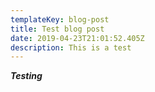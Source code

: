 ```yaml
---
templateKey: blog-post
title: Test blog post
date: 2019-04-23T21:01:52.405Z
description: This is a test
---
```

_**Testing**_

